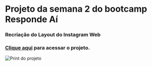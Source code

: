 # Projeto da semana 2 do bootcamp Responde Aí
### Recriação do Layout do Instagram Web
### [Clique aqui](https://luanerdy.github.io/globo.com/) para acessar o projeto.
![Print do projeto](./images/print.png)